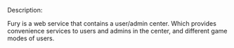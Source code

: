Description:

Fury is a web service that contains a user/admin center.
Which provides convenience services to users and admins in the center, and different game modes of users.
